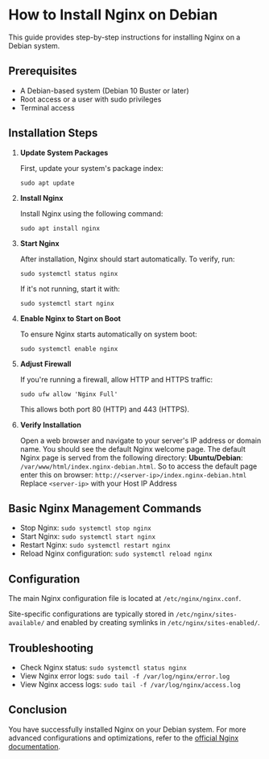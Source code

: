 # How to Install Nginx on Debian

This guide provides step-by-step instructions for installing Nginx on a Debian system.

## Prerequisites

- A Debian-based system (Debian 10 Buster or later)
- Root access or a user with sudo privileges
- Terminal access

## Installation Steps

1. **Update System Packages**

   First, update your system's package index:

   ```
   sudo apt update
   ```

2. **Install Nginx**

   Install Nginx using the following command:

   ```
   sudo apt install nginx
   ```

3. **Start Nginx**

   After installation, Nginx should start automatically. To verify, run:

   ```
   sudo systemctl status nginx
   ```

   If it's not running, start it with:

   ```
   sudo systemctl start nginx
   ```

4. **Enable Nginx to Start on Boot**

   To ensure Nginx starts automatically on system boot:

   ```
   sudo systemctl enable nginx
   ```

5. **Adjust Firewall**

   If you're running a firewall, allow HTTP and HTTPS traffic:

   ```
   sudo ufw allow 'Nginx Full'
   ```

   This allows both port 80 (HTTP) and 443 (HTTPS).

6. **Verify Installation**

   Open a web browser and navigate to your server's IP address or domain name. You should see the default Nginx welcome page.
 The default Nginx page is served from the following directory:
**Ubuntu/Debian**: `/var/www/html/index.nginx-debian.html`. So to access the default page enter this on browser: `http://<server-ip>/index.nginx-debian.html`
Replace  `<server-ip>` with your Host IP Address

## Basic Nginx Management Commands

- Stop Nginx: `sudo systemctl stop nginx`
- Start Nginx: `sudo systemctl start nginx`
- Restart Nginx: `sudo systemctl restart nginx`
- Reload Nginx configuration: `sudo systemctl reload nginx`

## Configuration

The main Nginx configuration file is located at `/etc/nginx/nginx.conf`.

Site-specific configurations are typically stored in `/etc/nginx/sites-available/` and enabled by creating symlinks in `/etc/nginx/sites-enabled/`.

## Troubleshooting

- Check Nginx status: `sudo systemctl status nginx`
- View Nginx error logs: `sudo tail -f /var/log/nginx/error.log`
- View Nginx access logs: `sudo tail -f /var/log/nginx/access.log`

## Conclusion

You have successfully installed Nginx on your Debian system. For more advanced configurations and optimizations, refer to the [official Nginx documentation](https://nginx.org/en/docs/).
